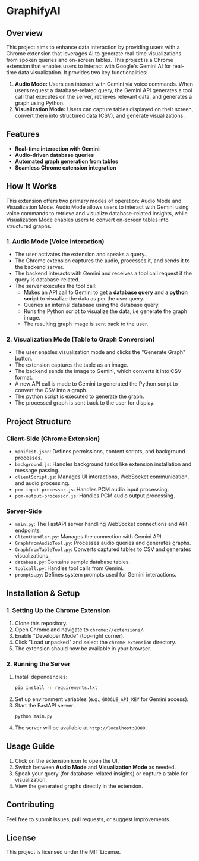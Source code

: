 # GraphifyAI

## Overview

This project aims to enhance data interaction by providing users with a Chrome extension that leverages AI to generate real-time visualizations from spoken queries and on-screen tables.
This project is a Chrome extension that enables users to interact with Google's Gemini AI for real-time data visualization. It provides two key functionalities:

1. **Audio Mode:** Users can interact with Gemini via voice commands. When users request a database-related query, the Gemini API generates a tool call that executes on the server, retrieves relevant data, and generates a graph using Python.
2. **Visualization Mode:** Users can capture tables displayed on their screen, convert them into structured data (CSV), and generate visualizations.

## Features
- **Real-time interaction with Gemini**
- **Audio-driven database queries**
- **Automated graph generation from tables**
- **Seamless Chrome extension integration**

## How It Works

This extension offers two primary modes of operation: Audio Mode and Visualization Mode. Audio Mode allows users to interact with Gemini using voice commands to retrieve and visualize database-related insights, while Visualization Mode enables users to convert on-screen tables into structured graphs.

### 1. Audio Mode (Voice Interaction)
- The user activates the extension and speaks a query.
- The Chrome extension captures the audio, processes it, and sends it to the backend server.
- The backend interacts with Gemini and receives a tool call request if the query is database-related.
- The server executes the tool call:
  - Makes an API call to Gemini to get a **database query** and a **python script** to visualize the data as per the user query.
  - Queries an internal database using the database query.
  - Runs the Python script to visualize the data, i.e generate the graph image.
  - The resulting graph image is sent back to the user.

### 2. Visualization Mode (Table to Graph Conversion)
- The user enables visualization mode and clicks the "Generate Graph" button.
- The extension captures the table as an image.
- The backend sends the image to Gemini, which converts it into CSV format.
- A new API call is made to Gemini to generated the Python script to convert the CSV into a graph.
- The python script is executed to generate the graph.
- The processed graph is sent back to the user for display.

## Project Structure

### **Client-Side (Chrome Extension)**
- `manifest.json`: Defines permissions, content scripts, and background processes.
- `background.js`: Handles background tasks like extension installation and message passing.
- `clientScript.js`: Manages UI interactions, WebSocket communication, and audio processing.
- `pcm-input-processor.js`: Handles PCM audio input processing.
- `pcm-output-processor.js`: Handles PCM audio output processing.

### **Server-Side**
- `main.py`: The FastAPI server handling WebSocket connections and API endpoints.
- `ClientHandler.py`: Manages the connection with Gemini API.
- `GraphfromAudioTool.py`: Processes audio queries and generates graphs.
- `GraphfromTableTool.py`: Converts captured tables to CSV and generates visualizations.
- `database.py`: Contains sample database tables.
- `toolcall.py`: Handles tool calls from Gemini.
- `prompts.py`: Defines system prompts used for Gemini interactions.

## Installation & Setup

### **1. Setting Up the Chrome Extension**
1. Clone this repository.
2. Open Chrome and navigate to `chrome://extensions/`.
3. Enable "Developer Mode" (top-right corner).
4. Click "Load unpacked" and select the `chrome-extension` directory.
5. The extension should now be available in your browser.

### **2. Running the Server**
1. Install dependencies:
   ```sh
   pip install -r requirements.txt
   ```
2. Set up environment variables (e.g., `GOOGLE_API_KEY` for Gemini access).
3. Start the FastAPI server:
   ```sh
   python main.py
   ```
4. The server will be available at `http://localhost:8080`.

## Usage Guide
1. Click on the extension icon to open the UI.
2. Switch between **Audio Mode** and **Visualization Mode** as needed.
3. Speak your query (for database-related insights) or capture a table for visualization.
4. View the generated graphs directly in the extension.

## Contributing
Feel free to submit issues, pull requests, or suggest improvements.

## License
This project is licensed under the MIT License.

